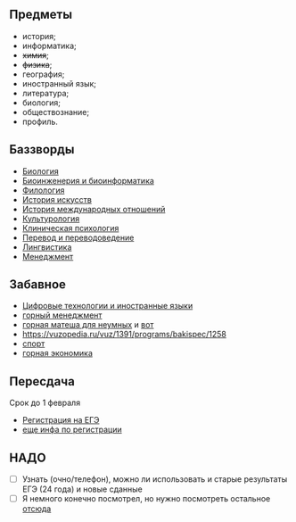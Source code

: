 
## Предметы

* история;
* информатика;
* ~~химия~~;
* ~~физика~~;
* география;
* иностранный язык;
* литература;
* биология;
* обществознание;
* профиль.

## Баззворды

* [Биология](https://international.msu.ru/bak/tproduct/380794340-743362655741-napravlenie-podgotovki-biologiya)
* [Биоинженерия и биоинформатика](https://international.msu.ru/bak/tproduct/380794340-392346648541-spetsialnost-bioinzheneriya-i-bioinforma)
* [Филология](https://international.msu.ru/bak/tproduct/380794340-816436508791-napravlenie-podgotovki-filologiya)
* [История искусств](https://international.msu.ru/bak/tproduct/380794340-724361775621-napravlenie-podgotovki-istoriya-iskusstv)
* [История международных отношений](https://international.msu.ru/bak/tproduct/380794340-251700582151-obrazovatelnaya-programma-istoriya-mezhd)
* [Культурология](https://international.msu.ru/bak/tproduct/380794340-736422623471-napravlenie-podgotovki-kulturologiya)
* [Клиническая психология](https://international.msu.ru/bak/tproduct/380794340-438812880001-spetsialnost-klinicheskaya-psihologiya)
* [Перевод и переводоведение](https://international.msu.ru/bak/tproduct/380794340-873885064041-spetsialnost-perevod-i-perevodovedenie)
* [Лингвистика](https://international.msu.ru/bak/tproduct/380794340-188813009651-napravlenie-podgotovki-lingvistika)
* [Менеджмент](https://international.msu.ru/bak/tproduct/380794340-808539441121-napravlenie-podgotovki-menedzhment)

## Забавное

* [Цифровые технологии и иностранные языки](https://dep.spbstu.ru/edu/45.03.04/45.03.04_01/)
* [горный менеджмент](https://vuzopedia.ru/vuz/1073/napr/69)
* [горная матеша для неумных](https://landing.spmi.ru/teoriya-i-matematicheskie-metody-sistemnogo-analiza-i-upravleniya-v-tekhnicheskikh-ekonomicheskikh) и [вот](https://vuzopedia.ru/vuz/1073/programs/bakispec/794)
* https://vuzopedia.ru/vuz/1391/programs/bakispec/1258
* [спорт](https://vuzopedia.ru/vuz/1492/spec)
* [горная экономика](https://vuzopedia.ru/vuz/1073/napr/163)

## Пересдача

Срок до 1 февраля

- [Регистрация на ЕГЭ](https://www.ege.spb.ru/index.php?option=com_k2&view=item&layout=item&id=763&Itemid=236)
- [еще инфа по регистрации](https://nevarono.spb.ru/ege/vypusknikam-proshlykh-let.html)

## НАДО

- [ ] Узнать (очно/телефон), можно ли использовать и старые результаты ЕГЭ (24 года) и новые сданные
- [ ] Я немного конечно посмотрел, но нужно посмотреть остальное [отсюда](https://vuzopedia.ru/rate/region/city/50)
